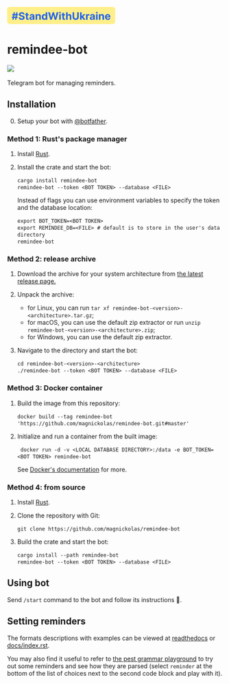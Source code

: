 [![Stand With Ukraine](https://raw.githubusercontent.com/vshymanskyy/StandWithUkraine/main/badges/StandWithUkraine.svg)](https://stand-with-ukraine.pp.ua)

# remindee-bot

<img src="https://raw.githubusercontent.com/magnickolas/remindee-bot/master/extra/logo/remindee.svg" width="150">

Telegram bot for managing reminders.

## Installation

0. Setup your bot with [@botfather](https://t.me/botfather).

### Method 1: Rust's package manager

1. Install [Rust].
2. Install the crate and start the bot:

   ```console
   cargo install remindee-bot
   remindee-bot --token <BOT TOKEN> --database <FILE>
   ```

   Instead of flags you can use environment variables to specify the token and the database location:

   ```console
   export BOT_TOKEN=<BOT TOKEN>
   export REMINDEE_DB=<FILE> # default is to store in the user's data directory
   remindee-bot
   ```

### Method 2: release archive

1. Download the archive for your system architecture from [the latest release page.](https://github.com/magnickolas/remindee-bot/releases/latest)
2. Unpack the archive:
   - for Linux, you can run `tar xf remindee-bot-<version>-<architecture>.tar.gz`;
   - for macOS, you can use the default zip extractor or run `unzip remindee-bot-<version>-<architecture>.zip`;
   - for Windows, you can use the default zip extractor.
3. Navigate to the directory and start the bot:

   ```console
   cd remindee-bot-<version>-<architecture>
   ./remindee-bot --token <BOT TOKEN> --database <FILE>
   ```

### Method 3: Docker container

1. Build the image from this repository:

   ```console
   docker build --tag remindee-bot 'https://github.com/magnickolas/remindee-bot.git#master'
   ```

2. Initialize and run a container from the built image:

   ```console
    docker run -d -v <LOCAL DATABASE DIRECTORY>:/data -e BOT_TOKEN=<BOT TOKEN> remindee-bot
   ```

   See [Docker's documentation][docker-docs] for more.

### Method 4: from source

1. Install [Rust].
2. Clone the repository with Git:

   ```console
   git clone https://github.com/magnickolas/remindee-bot
   ```

3. Build the crate and start the bot:

   ```console
   cargo install --path remindee-bot
   remindee-bot --token <BOT TOKEN> --database <FILE>
   ```

## Using bot

Send `/start` command to the bot and follow its instructions 🤖.

## Setting reminders

The formats descriptions with examples can be viewed at [readthedocs] or [docs/index.rst](/docs/index.rst).

You may also find it useful to refer to [the pest grammar playground][pest-grammar-playground] to try out some reminders and see how they are parsed (select `reminder` at the bottom of the list of choices next to the second code block and play with it).

[rust]: https://doc.rust-lang.org/cargo/getting-started/installation.html
[pest-grammar-playground]: https://pest.rs/?g=N4Ig5gTghgtjURALhAdwM4AIC8mD6wmAOiMaQD5lFEAuJmlJ1E9jI1AdvQL5FccB6AZgC0YzABsAljQCm0CVjEi%2BAT1kI8AVw4zM%2BgznyEAeiVX0AfpgAUZkLKu37UJ3ZItS19yHQkA-ACUQSHBmLwcMAD2HDQAFtq6NIb6uASY9tFu9lxeziR0eT5x2SR%2BIKGV4XyosrIA1ol6KUbp9qilDp2ORfb1neWVwWERACZQqk3JLa2mJKOdrr3mAwHDIdUccVFaEFMzaXMgJcsgUZ1anZ6Y3vaD6%2BubMFIcWnL7hod8hpmdUp25G75XysDIkS6nQpAnw9aF3NZDSp8CLoWQAYxiow%2BBkOYJBp1htxIaM651OgKJIAWp3uiMeYyg72isQSOj0uN%2BpzJcJIFOBUMpJx5%2BLpGwifGZ41Un0wAAEjjBSQDOtThUsgfYLBUHmK%2BDQtLJ0FKcXKjvruqtTqrKerrJqETrNrVRhxDcbcPK8R0CSrlT6ab7Tra8VrRY6IvFdkaJqlTXj4hcrpbhdbgcH7drRZsAGYQKTGk2e%2BzZpOnf5WxZODNZlGM3YFj1HdDBnwC4EQ4XXSmpnzplaZnUjPjoHQF2NFsodyl8nw9lxV-uIzZCUTKNfr5R8Pgr5SYGhSGCyTAAByiL2SbJoSjEfDHje%2BBgA5ABGR8AOjfj4ATI%2BgQBBABlABhABJEC8AAERAgBxECABUHzYABmJxHwABnfT9X0Qsg0ICf9gLAvAADkAHliIALQAUQAJVIyCYPg5EJRieIjHlB99BIZ9UIwj9v0fHCSDwioCNA8CyMo2j6Kg2CEI4CJ1AQcdCEA8SGLk4AABZuE2Phtl2GYWnvDhDBIL9eMwx8kME0yGEwdCrNfMSiNkpi7MoNTXMY%2BSImeV53iiPZUQxDhRlmBy%2BM-ABWX9rC88C3Lg%2ByEo0%2BCnheN4jyMlTMH8rK8CCvAQsxTYSrCnLcvywLgvRUrxQ4WoGndYxOLyzEJhw-U3U6jzMGdV1owsPrIwgIacNzfNev0Shm31CApRwkcwt6iIdw3DbNpvfh1pETA4i0eAOBECANHGAAjCQjxHMBlM3XRYnkAA3KAJDwUYpCeqR0CKuIIGPU7sykAAPCKbBIARQXsWQnvkLVAiBDAACpNn3Q93s%2B77fv%2BwGQZSXFwZASGKDxGG4ZIBHrGR1GD1kPA-oB2QgdByrYzaEhGXwqn0BRiIMR0GhRiiVAOHpnGmbxg5jDTbM5GuSh7BeUESAAagp-xEZ5p06nqKV0Axr6fr2BncdBgmIahkgyYgLV7PsGIKc13nh2PaQaDl1mpfSEhABQCZWQBvEmSBUUg1uELaI62rdBHD8Rz2e17VxUB65ZeiRPZlAASYA2vjiA07wDEYFPV1YjVhS%2BDzgui5L2RYmM1q7P0KvXsLqJi5iOuaDwJSxpwlu3przvYjwZl4j8PqB7bjvS%2B7pr6gnmbMCnofZ-eiZF-slf29rkeDL7yfHvz1vV670fMrkTfKG3mez-K0YJ4jWm8AH1ncGztq0bpm-d5ocun-Rj-YeyQvhN2XkfauO9gH0x2AfJeQC17VUNP3CBJ8oFr3vo-W8jJv6oPTpVd%2BOcwHjHeAgru-9sGkLwdPX%2Bsxc7UNPiPXuV9MAkNwanNBt8R5jziCwshI9558IYegs%2BetmL8H4d3ZhXtCBT2kdYXu%2BwIiSNHqxXhDd0hTx4VgawPClGV2EVwueOssAaNkdQwRiMdb6JTgnQeIiR56yMriKeTjrBShsSo-epj8bSynt4oE%2B9PGGN-ufAKhpfGaOoUgnReUL500vJsFRmDInmI4W9FJ1h742LYS-EJ0DtERS0Wo2JuS9GJIalPNOBpCyqUIhJci1E6JpWSvFepLTna2OPm9aRuUqmvRqco6JJS%2BnUOqUeIZ6S8CWNGVM8ZSTqFONqeAuZAyJkGKmQE2Zdi8DzMmTsmJ7E0k7L2RsnZKTGwrJOWs5csdI73W3Hc1hODMBQAql-TA2YgrwCvEnR5ry0RolkMeZI50ohsV7gIHhAhjRvPClKN8PC3y90%2Bd8xkE82F0LATYGwKLrAWxAGEXRaigQEqJc86U1gABkNh0CuxkB7NgxN7IYECDhY03gSBvicDw6EXKnC93WOIj5oDDD7z5cgHl8SJVICcPfIVFcY5J3uSq5O-zdyYrhXuWmrDMZG2vMnXJH1DZBSxYYVxersaM2ZkCXJA8cLzz1gbLGxtxY2qpjrJ10AOBgGQYqr%2BzqjZmoMAG41LqxbWrxtYAN9rFW7VVSq6Ou1nlyFee8nV3rfUGsoXTXM7cG7ZxTesla7wBZSHwSaQtmKGSXzwKec8WdCDVpzfrTN2VYwf2ITgwNQV2XdrzTADWWT6Xu3kLa7tZaJBDtsNTdx3aw1G2CH294A6nbjveAu3tiq2H62PIyOWdlRUGB3XgNty7DR1rPLEcRJ692jogBwLAR79C3v3fIUynKQAABonCvvvRwQISNxF6mfquxt2rDw03RpO8DHyAF03rfXSthA4MgfRm2xtn9n6bpYCNUDEB27TrpW7D20bn6TunbOiDdMcNdXw-m7mKMyPo1o-65%2Bd6D1syIYYANZ68Po0Q3QNjAm30PqfY3Hjz8TYS1BsxhDomP22BID%2BvIAaOPvsA8BxqnqJh4DAx2wgjqYwRCM5MGgUQC2GZ09KEz1nW1vN9QZtqpm9MEZgBKkOVjmq6fM0uxVpn7M%2Boic%2B-qdnT0OaPJ%2BlTXndYb3C0FzTca7kJojkmp5p1-KjDHepsTfylU0owPZKipEQIIwkFEKIC9XlxDOnuCzHBwV5UZGiEoSqpDZj3DV06rzusNcwHSqAQKsDnVkDQJqplTpol2KdDgQK03wsNGiPMIKpAOw4JN6bdc5uWban%2Bg9sSMAqyBGphTsSCtYEoMV0rdGRP-rOzYQrl2StssVfzWIQsRaFVdDKAgbU3uC2FqLaT7qrndPEf9j7YDMNgIh4Dr7kWlPfqcLDz7ndANAnO0V574iMsvCy3sHLpkQsbYgDNoFOEUf8DDsqlL640tJ1YYt5b%2B4Yh5ZXD8lrmAGvHVkMXGg0pUQAEcDSzaPFEDrqAgoP3%2BTBmg0By0vDAP1OIMhDR7rm0LkXc2bCyGBmiCQWh0CfVkC9rL6AltSBWzEaZUuwYAEJCvxWIgATUCEdsYTPLcs6h0cxn5vmerdFpLha0IqNm4t1boPUv0fU9p9tPguOwpjsIW1ACJW13WET-jutCmM9%2B4j97yjWtrBXfEd%2BkALxjxvGQCAAAHEgNCaF%2BpQHqEeLQx5MBIECCAbgQA#editor
[readthedocs]: https://remindee-bot.readthedocs.io/en/latest/
[docker-docs]: https://docs.docker.com/
